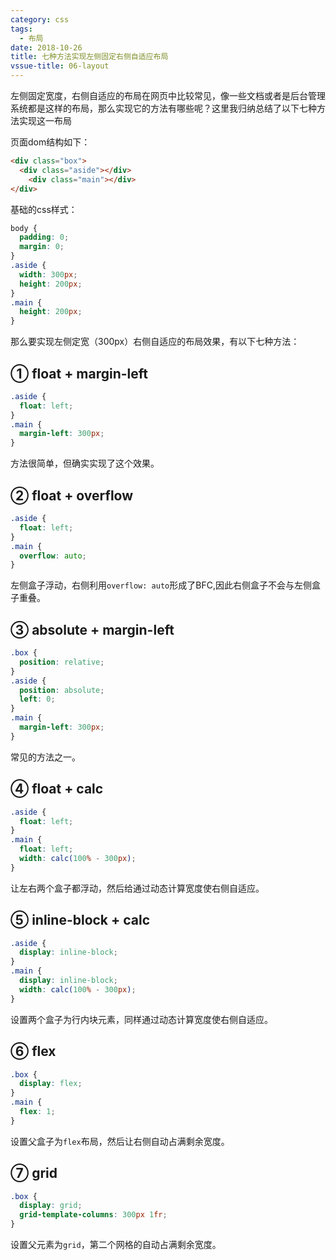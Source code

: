```yaml
---
category: css
tags:
  - 布局
date: 2018-10-26
title: 七种方法实现左侧固定右侧自适应布局
vssue-title: 06-layout
---
```


左侧固定宽度，右侧自适应的布局在网页中比较常见，像一些文档或者是后台管理系统都是这样的布局，那么实现它的方法有哪些呢？这里我归纳总结了以下七种方法实现这一布局

<!-- more -->

页面dom结构如下：

```html
<div class="box">
  <div class="aside"></div>
	<div class="main"></div>
</div>
```

基础的css样式：

```css
body {
  padding: 0;
  margin: 0;
}
.aside {
  width: 300px;
  height: 200px;
}
.main {
  height: 200px;
}
```

那么要实现左侧定宽（300px）右侧自适应的布局效果，有以下七种方法：

## ① float + margin-left

```css
.aside {
  float: left;
}
.main {
  margin-left: 300px;
}
```

方法很简单，但确实实现了这个效果。

## ② float + overflow

```css
.aside {
  float: left;
}
.main {
  overflow: auto;
}
```

左侧盒子浮动，右侧利用`overflow: auto`形成了BFC,因此右侧盒子不会与左侧盒子重叠。

## ③ absolute + margin-left

```css
.box {
  position: relative;
}
.aside {
  position: absolute;
  left: 0;
}
.main {
  margin-left: 300px;
}
```

常见的方法之一。

## ④ float + calc

```css
.aside {
  float: left;
}
.main {
  float: left;
  width: calc(100% - 300px);
}
```

让左右两个盒子都浮动，然后给通过动态计算宽度使右侧自适应。

## ⑤ inline-block + calc

```css
.aside {
  display: inline-block;
}
.main {
  display: inline-block;
  width: calc(100% - 300px);
}
```

设置两个盒子为行内块元素，同样通过动态计算宽度使右侧自适应。

## ⑥ flex

```css
.box {
  display: flex;
}
.main {
  flex: 1;
}
```

设置父盒子为`flex`布局，然后让右侧自动占满剩余宽度。

## ⑦ grid

```css
.box {
  display: grid;
  grid-template-columns: 300px 1fr;
}
```

设置父元素为`grid`，第二个网格的自动占满剩余宽度。

